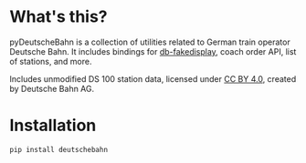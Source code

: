 # What's this?
pyDeutscheBahn is a collection of utilities related to German train operator Deutsche Bahn.
It includes bindings for [db-fakedisplay](https://github.com/derf/db-fakedisplay), coach order API, list of stations, and more.

Includes unmodified DS 100 station data, licensed under [CC BY 4.0](https://creativecommons.org/licenses/by/4.0), created by Deutsche Bahn AG.

# Installation
`pip install deutschebahn`